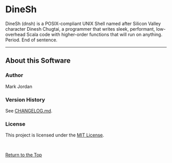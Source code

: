 # DineSh
DineSh (dnsh) is a POSIX-compliant UNIX Shell named after Silicon Valley character Dinesh Chugtai, a programmer that writes sleek, performant, low-overhead Scala code with higher-order functions that will run on anything. Period. End of sentence.


---
## About this Software

### Author
Mark Jordan

### Version History
See [CHANGELOG.md](CHANGELOG.md).

### License
This project is licensed under the [MIT License](LICENSE).


<br>

[Return to the Top](#DineSh)
